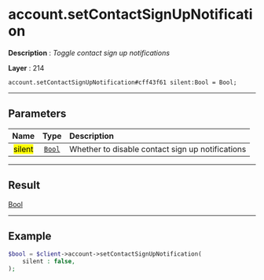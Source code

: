 # account.setContactSignUpNotification

**Description** : *Toggle contact sign up notifications*

**Layer** : 214

```tl
account.setContactSignUpNotification#cff43f61 silent:Bool = Bool;
```

---

## Parameters

| Name | Type | Description |
| :---: | :---: | :--- |
| <mark>silent</mark> | [`Bool`](type/Bool) | Whether to disable contact sign up notifications |

---

## Result

[Bool](type/Bool)

---

## Example

```php
$bool = $client->account->setContactSignUpNotification(
	silent : false,
);
```
